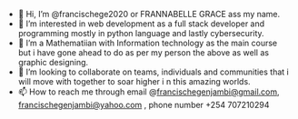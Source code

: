 - 👋 Hi, I’m @francischege2020 or FRANNABELLE GRACE ass my name.
- 👀 I’m interested in web development as a full stack developer and programming mostly in python language and lastly cybersecurity.
- 🌱 I’m a Mathematiian with Information technology as the main course but i have gone ahead to do as per my person the above as well as graphic designing.
- 💞️ I’m looking to collaborate on teams, individuals and communities that i will move with together to soar higher i n this amazing worlds.
- 📫 How to reach me through email @francischegenjambi@gmail.com, francischegenjambi@yahoo.com , phone number +254 707210294

<!---
francischege2020/francischege2020 is a ✨ special ✨ repository because its `README.md` (this file) appears on your GitHub profile.
You can click the Preview link to take a look at your changes.
--->
